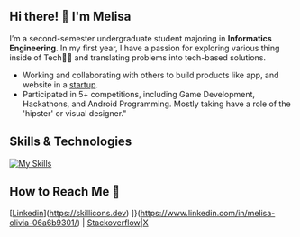 ## Hi there! 👋 I'm Melisa

I’m a second-semester undergraduate student majoring in **Informatics Engineering**. In my first year, I have a passion for exploring various thing inside of Tech👩‍💻 and translating problems into tech-based solutions.
- Working and collaborating with others to build products like app, and website in a [startup](https://www.linkedin.com/company/tribez-id/).
- Participated in 5+ competitions, including Game Development, Hackathons, and Android Programming. Mostly taking have a role of the 'hipster' or visual designer."

## Skills & Technologies
[![My Skills](https://skillicons.dev/icons?i=html,css,js,php,py,tailwind,svelte,nodejs,laravel,mysql,mongodb,git,github,vscode,figma&theme=dark)](https://skillicons.dev)

## How to Reach Me 👋

[[Linkedin](https://skillicons.dev/icons?i=linkedin&theme=dark)](https://skillicons.dev)
]}(https://www.linkedin.com/in/melisa-olivia-06a6b9301/) | [Stackoverflow](https://stackoverflow.com/users/20562783/melisa-olivia)|[X](https://twitter.com/melimelimeli18)
